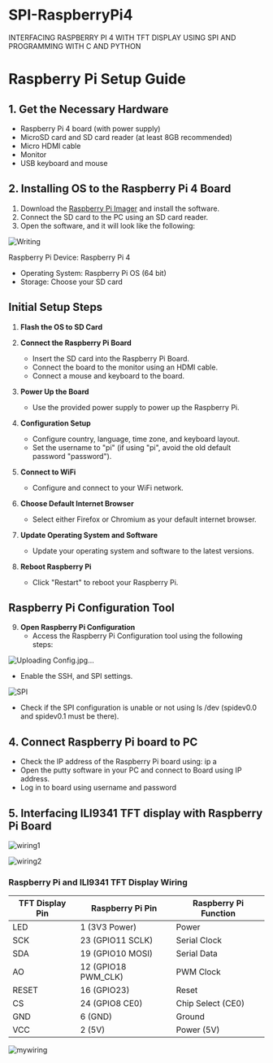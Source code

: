 # SPI-RaspberryPi4
INTERFACING RASPBERRY PI 4 WITH TFT DISPLAY USING SPI AND PROGRAMMING WITH C AND PYTHON

# Raspberry Pi Setup Guide

## 1. Get the Necessary Hardware
- Raspberry Pi 4 board (with power supply)
- MicroSD card and SD card reader (at least 8GB recommended)
- Micro HDMI cable
- Monitor
- USB keyboard and mouse

## 2. Installing OS to the Raspberry Pi 4 Board
1. Download the [Raspberry Pi Imager](https://www.raspberrypi.org/software/) and install the software.
2. Connect the SD card to the PC using an SD card reader.
3. Open the software, and it will look like the following:

![Writing](https://github.com/Rashee99/SPI-RaspberryPi4/assets/87062307/ecc897c0-5d46-4c4b-b124-fc1e845c2b61)

Raspberry Pi Device: Raspberry Pi 4
- Operating System: Raspberry Pi OS (64 bit)
- Storage: Choose your SD card

## Initial Setup Steps

1. **Flash the OS to SD Card**
   
2. **Connect the Raspberry Pi Board**
   - Insert the SD card into the Raspberry Pi Board.
   - Connect the board to the monitor using an HDMI cable.
   - Connect a mouse and keyboard to the board.

3. **Power Up the Board**
   - Use the provided power supply to power up the Raspberry Pi.

4. **Configuration Setup**
   - Configure country, language, time zone, and keyboard layout.
   - Set the username to "pi" (if using "pi", avoid the old default password "password").

5. **Connect to WiFi**
   - Configure and connect to your WiFi network.

6. **Choose Default Internet Browser**
   - Select either Firefox or Chromium as your default internet browser.

7. **Update Operating System and Software**
   - Update your operating system and software to the latest versions.

8. **Reboot Raspberry Pi**
   - Click "Restart" to reboot your Raspberry Pi.

## Raspberry Pi Configuration Tool

9. **Open Raspberry Pi Configuration**
   - Access the Raspberry Pi Configuration tool using the following steps:

![Uploading Config.jpg…]()


  - Enable the SSH, and SPI settings.

![SPI](https://github.com/Rashee99/SPI-RaspberryPi4/assets/87062307/d70c1765-88ed-4c29-82e5-b7d511fa4f3c)

- Check if the SPI configuration is unable or not using ls /dev (spidev0.0 and spidev0.1 must be there).

## 4.	Connect Raspberry Pi board to PC
-	Check the IP address of the Raspberry Pi board using: ip a
-	Open the putty software in your PC and connect to Board using IP address.
-	Log in to board using username and password

## 5.	Interfacing ILI9341 TFT display with Raspberry Pi Board

![wiring1](https://github.com/Rashee99/SPI-RaspberryPi4/assets/87062307/97e9debb-542b-4c83-b435-33444c03e5a7)

![wiring2](https://github.com/Rashee99/SPI-RaspberryPi4/assets/87062307/597512c8-ff0d-487b-81f9-28a5bc94cd3f)

### Raspberry Pi and ILI9341 TFT Display Wiring

| TFT Display Pin | Raspberry Pi Pin | Raspberry Pi Function |
|-----------------|-------------------|------------------------|
| LED             | 1 (3V3 Power)     | Power                  |
| SCK             | 23 (GPIO11 SCLK)  | Serial Clock           |
| SDA             | 19 (GPIO10 MOSI)  | Serial Data            |
| AO              | 12 (GPIO18 PWM_CLK) | PWM Clock             |
| RESET           | 16 (GPIO23)        | Reset                  |
| CS              | 24 (GPIO8 CE0)     | Chip Select (CE0)      |
| GND             | 6 (GND)            | Ground                 |
| VCC             | 2 (5V)             | Power (5V)             |


![mywiring](https://github.com/Rashee99/SPI-RaspberryPi4/assets/87062307/a44de0a9-87ea-41d4-91e5-4d2e0be2d7e4)




